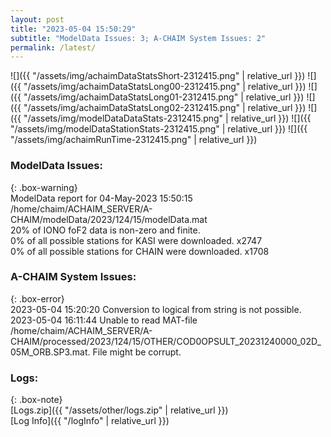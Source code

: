 ```yaml
---
layout: post
title: "2023-05-04 15:50:29"
subtitle: "ModelData Issues: 3; A-CHAIM System Issues: 2"
permalink: /latest/
---
```


![]({{ "/assets/img/achaimDataStatsShort-2312415.png" | relative_url }})
![]({{ "/assets/img/achaimDataStatsLong00-2312415.png" | relative_url }})
![]({{ "/assets/img/achaimDataStatsLong01-2312415.png" | relative_url }})
![]({{ "/assets/img/achaimDataStatsLong02-2312415.png" | relative_url }})
![]({{ "/assets/img/modelDataDataStats-2312415.png" | relative_url }})
![]({{ "/assets/img/modelDataStationStats-2312415.png" | relative_url }})
![]({{ "/assets/img/achaimRunTime-2312415.png" | relative_url }})


### ModelData Issues:  
  
{: .box-warning}  
 ModelData report for 04-May-2023 15:50:15   
 /home/chaim/ACHAIM_SERVER/A-CHAIM/modelData/2023/124/15/modelData.mat   
 20% of IONO foF2 data is non-zero and finite.   
 0% of all possible stations for KASI were downloaded. x2747   
 0% of all possible stations for CHAIN were downloaded. x1708   
  
### A-CHAIM System Issues:  
  
{: .box-error}  
2023-05-04 15:20:20 Conversion to logical from string is not possible.  
2023-05-04 16:11:44 Unable to read MAT-file /home/chaim/ACHAIM_SERVER/A-CHAIM/processed/2023/124/15/OTHER/COD0OPSULT_20231240000_02D_05M_ORB.SP3.mat. File might be corrupt.  

### Logs:  
  
{: .box-note}  
[Logs.zip]({{ "/assets/other/logs.zip" | relative_url }})  
[Log Info]({{ "/logInfo" | relative_url }})  
